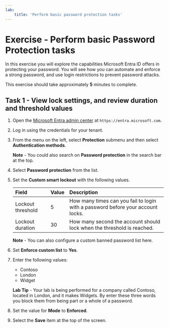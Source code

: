 ```yaml
---
lab:
    title: 'Perform basic password protection tasks'
---
```


# Exercise - Perform basic Password Protection tasks

In this exercise you will explore the capabilities Microsoft Entra ID offers in protecting your password. You will see how you can automate and enforce a strong password, and use login restrictions to prevent password attacks.

This exercise should take approximately **5** minutes to complete.

## Task 1 - View lock settings, and review duration and threshold values

1. Open the [Microsoft Entra admin center](https://entra.microsoft.com) at `https://entra.microsoft.com`.
1. Log in using the credentials for your tenant.
1. From the menu on the left, select **Protection** submenu and then select **Authentication methods**.

   **Note** - You could also search on **Password protection** in the search bar at the top.

1. Select **Password protection** from the list.
1. Set the **Custom smart lockout** with the following values.

   | Field | Value | Description |
   | :---  | :---  | :---        |
   | Lockout threshold | 5 | How many times can you fail to login with a password before your account locks. |
   | Lockout duration | 30 | How many second the account should lock when the threshold is reached. |

   **Note** - You can also configure a custom banned password list here.

1. Set **Enforce custom list** to **Yes**.
1. Enter the following values:
   - Contoso
   - London
   - Widget

   **Lab Tip** - Your lab is being performed for a company called Contoso, located in London, and it makes Widgets. By enter these three words you block them from being part or a whole of a password.

1. Set the value for **Mode** to **Enforced**.
1. Select the **Save** item at the top of the screen.

